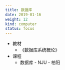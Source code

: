 ```yaml
---
title: 数据库
date: 2019-01-16
weight: 12
kind: computer
status: focus
---
```


* 教材
  * 《数据库系统概论》
* 课程
  * 数据库 - NJU - 柏阳